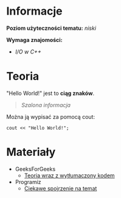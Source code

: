 # Informacje

**Poziom użyteczności tematu:** *niski*
<!--niski/średni/wysoki-->
**Wymaga znajomości:** 
* *I/O w C++*
<!--wymagane algorytmy, tematy z programowania itd.-->

# Teoria

"Hello World!" jest to **ciąg znaków**.

> *Szalona informacja*

Można ją wypisać za pomocą cout:

`
cout << "Hello World!";
`

# Materiały

* GeeksForGeeks
  * [Teoria wraz z wytłumaczony kodem](https://www.geeksforgeeks.org/writing-first-c-program-hello-world-example/)
* Programiz
  * [Ciekawe spojrzenie na temat](https://www.programiz.com/cpp-programming/examples/print-sentence)
